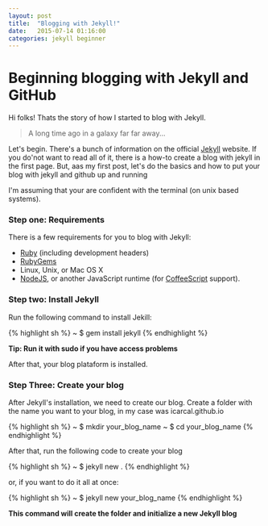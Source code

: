 ```yaml
---
layout: post
title:  "Blogging with Jekyll!"
date:   2015-07-14 01:16:00
categories: jekyll beginner
---
```


# Beginning blogging with Jekyll and GitHub

Hi folks!
Thats the story of how I started to blog with Jekyll.

> A long time ago in a galaxy far far away...

Let's begin.
There's a bunch of information on the official [Jekyll] website.
If you do'not want to read all of it, there is a how-to create a blog with jekyll in the first page.
But, aas my first post, let's do the basics and how to put your blog with jekyll and github up and running

I'm assuming that your are confident with the terminal (on unix based systems).

### Step one: Requirements

There is a few requirements for you to blog with Jekyll:
 - [Ruby] (including development headers)
 - [RubyGems]
 - Linux, Unix, or Mac OS X
 - [NodeJS], or another JavaScript runtime (for [CoffeeScript] support).

### Step two: Install Jekyll

Run the following command to install Jekill:

{% highlight sh %}
~ $ gem install jekyll
{% endhighlight %}

**Tip: Run it with sudo if you have access problems**

After that, your blog plataform is installed.

### Step Three: Create your blog

After Jekyll's installation, we need to create our blog.
Create a folder with the name you want to your blog, in my case was icarcal.github.io

{% highlight sh %}
~ $ mkdir your_blog_name
~ $ cd your_blog_name
{% endhighlight %}

After that, run the following code to create your blog

{% highlight sh %}
~ $ jekyll new .
{% endhighlight %}

or, if you want to do it all at once:


{% highlight sh %}
~ $ jekyll new your_blog_name
{% endhighlight %}

**This command will create the folder and initialize a new Jekyll blog**




[Jekyll]: http://jekyllrb.com/
[Ruby]: https://www.ruby-lang.org/en/downloads/
[Rubygems]: https://rubygems.org/pages/download
[NodeJS]: https://nodejs.org/
[CoffeeScript]: http://coffeescript.org/